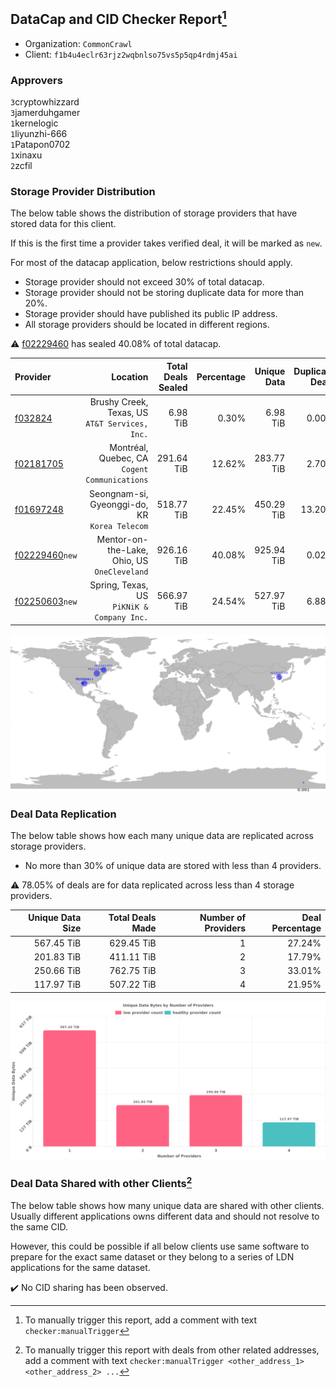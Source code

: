 ## DataCap and CID Checker Report[^1]
 - Organization: `CommonCrawl`
 - Client: `f1b4u4eclr63rjz2wqbnlso75vs5p5qp4rdmj45ai`
### Approvers
`3`cryptowhizzard<br/>`3`jamerduhgamer<br/>`1`kernelogic<br/>`1`liyunzhi-666<br/>`1`Patapon0702<br/>`1`xinaxu<br/>`2`zcfil


### Storage Provider Distribution
The below table shows the distribution of storage providers that have stored data for this client.

If this is the first time a provider takes verified deal, it will be marked as `new`.

For most of the datacap application, below restrictions should apply.
 - Storage provider should not exceed 30% of total datacap.
 - Storage provider should not be storing duplicate data for more than 20%.
 - Storage provider should have published its public IP address.
 - All storage providers should be located in different regions.

⚠️ [f02229460](https://filfox.info/en/address/f02229460) has sealed 40.08% of total datacap.

| Provider                                                    |                                          Location | Total Deals Sealed | Percentage | Unique Data | Duplicate Deals |
| :---------------------------------------------------------- | ------------------------------------------------: | -----------------: | ---------: | ----------: | --------------: |
| [f032824](https://filfox.info/en/address/f032824)           | Brushy Creek, Texas, US<br/>`AT&T Services, Inc.` |           6.98 TiB |      0.30% |    6.98 TiB |           0.00% |
| [f02181705](https://filfox.info/en/address/f02181705)       |  Montréal, Quebec, CA<br/>`Cogent Communications` |         291.64 TiB |     12.62% |  283.77 TiB |           2.70% |
| [f01697248](https://filfox.info/en/address/f01697248)       |  Seongnam-si, Gyeonggi-do, KR<br/>`Korea Telecom` |         518.77 TiB |     22.45% |  450.29 TiB |          13.20% |
| [f02229460](https://filfox.info/en/address/f02229460)`new`  |   Mentor-on-the-Lake, Ohio, US<br/>`OneCleveland` |         926.16 TiB |     40.08% |  925.94 TiB |           0.02% |
| [f02250603](https://filfox.info/en/address/f02250603)`new`  |     Spring, Texas, US<br/>`PiKNiK & Company Inc.` |         566.97 TiB |     24.54% |  527.97 TiB |           6.88% |

<img src="https://raw.githubusercontent.com/data-preservation-programs/filplus-checker-assets/main/filecoin-project/filecoin-plus-large-datasets/issues/2040/1698410778759.png"/>

### Deal Data Replication
The below table shows how each many unique data are replicated across storage providers.

- No more than 30% of unique data are stored with less than 4 providers.

⚠️ 78.05% of deals are for data replicated across less than 4 storage providers.

| Unique Data Size | Total Deals Made | Number of Providers | Deal Percentage |
| ---------------: | ---------------: | ------------------: | --------------: |
|       567.45 TiB |       629.45 TiB |                   1 |          27.24% |
|       201.83 TiB |       411.11 TiB |                   2 |          17.79% |
|       250.66 TiB |       762.75 TiB |                   3 |          33.01% |
|       117.97 TiB |       507.22 TiB |                   4 |          21.95% |

<img src="https://raw.githubusercontent.com/data-preservation-programs/filplus-checker-assets/main/filecoin-project/filecoin-plus-large-datasets/issues/2040/1698410779539.png"/>

### Deal Data Shared with other Clients[^3]
The below table shows how many unique data are shared with other clients.
Usually different applications owns different data and should not resolve to the same CID.

However, this could be possible if all below clients use same software to prepare for the exact same dataset or they belong to a series of LDN applications for the same dataset.

✔️ No CID sharing has been observed.

[^1]: To manually trigger this report, add a comment with text `checker:manualTrigger`

[^2]: Deals from those addresses are combined into this report as they are specified with `checker:manualTrigger`

[^3]: To manually trigger this report with deals from other related addresses, add a comment with text `checker:manualTrigger <other_address_1> <other_address_2> ...`

